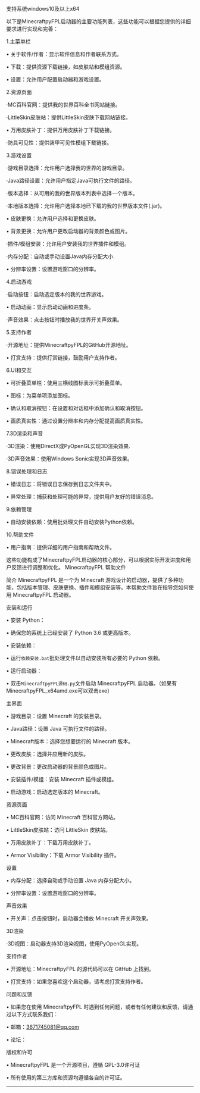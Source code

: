 支持系统windows10及以上x64

以下是MinecraftpyFPL启动器的主要功能列表，这些功能可以根据您提供的详细要求进行实现和完善：


1.主菜单栏

• 关于软件/作者：显示软件信息和作者联系方式。

• 下载：提供资源下载链接，如皮肤站和模组资源。

• 设置：允许用户配置启动器和游戏设置。


2.资源页面

·MC百科官网：提供我的世界百科全书网站链接。

·LittleSkin皮肤站：提供LittleSkin皮肤下载网站链接。

• 万用皮肤补丁：提供万用皮肤补丁下载链接。

·防具可见性：提供装甲可见性模组下载链接。


3.游戏设置

·游戏目录选择：允许用户选择我的世界的游戏目录。

·Java路径设置：允许用户指定Java可执行文件的路径。

·版本选择：从可用的我的世界版本列表中选择一个版本。

·本地版本选择：允许用户选择本地已下载的我的世界版本文件(.jar)。

• 皮肤更换：允许用户选择和更换皮肤。

• 背景更换：允许用户更改启动器的背景颜色或图片。

·插件/模组安装：允许用户安装我的世界插件和模组。

·内存分配：自动或手动设置Java内存分配大小.

• 分辨率设置：设置游戏窗口的分辨率。


4.启动游戏

·启动按钮：启动选定版本的我的世界游戏。

• 启动动画：显示启动动画和进度条。

·声音效果：点击按钮时播放我的世界开关声效果。


5.支持作者

·开源地址：提供MinecraftpyFPL的GitHub开源地址。

• 打赏支持：提供打赏链接，鼓励用户支持作者。


6.UI和交互

• 可折叠菜单栏：使用三横线图标表示可折叠菜单。

• 图标：为菜单项添加图标。

• 确认和取消按钮：在设置和对话框中添加确认和取消按钮。

• 画质真实性：通过设置分辨率和内存分配提高画质真实性。


7.3D渲染和声音

·3D渲染：使用DirectX或PyOpenGL实现3D渲染效果.

·3D声音效果：使用Windows Sonic实现3D声音效果。


8.错误处理和日志

• 错误日志：将错误日志保存到日志文件夹中。

• 异常处理：捕获和处理可能的异常，提供用户友好的错误消息。


9.依赖管理

• 自动安装依赖：使用批处理文件自动安装Python依赖。


10.帮助文件

• 用户指南：提供详细的用户指南和帮助文件。

这些功能构成了MinecraftpyFPL启动器的核心部分，可以根据实际开发进度和用户反馈进行调整和优化。
MinecraftpyFPL 帮助文件


简介
MinecraftpyFPL 是一个为 Minecraft 游戏设计的启动器，提供了多种功能，包括版本管理、皮肤更换、插件和模组安装等。本帮助文件旨在指导您如何使用 MinecraftpyFPL 启动器。


安装和运行

• 安装 Python：

• 确保您的系统上已经安装了 Python 3.6 或更高版本。


• 安装依赖：

• 运行`依赖安装.bat`批处理文件以自动安装所有必要的 Python 依赖。


• 运行启动器：

• 双击`MinecraftpyFPL源码.py`文件启动 MinecraftpyFPL 启动器。（如果有MinecraftpyFPL_x64amd.exe可以双击exe）


主界面

• 游戏目录：设置 Minecraft 的安装目录。

• Java路径：设置 Java 可执行文件的路径。

• Minecraft版本：选择您想要运行的 Minecraft 版本。

• 更改皮肤：选择并应用新的皮肤。

• 更改背景：更改启动器的背景颜色或图片。

• 安装插件/模组：安装 Minecraft 插件或模组。

• 启动游戏：启动选定版本的 Minecraft。


资源页面

• MC百科官网：访问 Minecraft 百科官方网站。

• LittleSkin皮肤站：访问 LittleSkin 皮肤站。

• 万用皮肤补丁：下载万用皮肤补丁。

• Armor Visibility：下载 Armor Visibility 插件。


设置

• 内存分配：选择自动或手动设置 Java 内存分配大小。

• 分辨率设置：设置游戏窗口的分辨率。


声音效果

• 开关声：点击按钮时，启动器会播放 Minecraft 开关声效果。


3D渲染

·3D视图：启动器支持3D渲染视图，使用PyOpenGL实现。


支持作者

• 开源地址：MinecraftpyFPL 的源代码可以在 GitHub 上找到。

• 打赏支持：如果您喜欢这个启动器，请考虑打赏支持作者。


问题和反馈

• 如果您在使用 MinecraftpyFPL 时遇到任何问题，或者有任何建议和反馈，请通过以下方式联系我们：

• 邮箱：3671745081@qq.com

• 论坛：


版权和许可

• MinecraftpyFPL 是一个开源项目，遵循 GPL-3.0许可证

• 所有使用的第三方库和资源均遵循各自的许可证。


---




